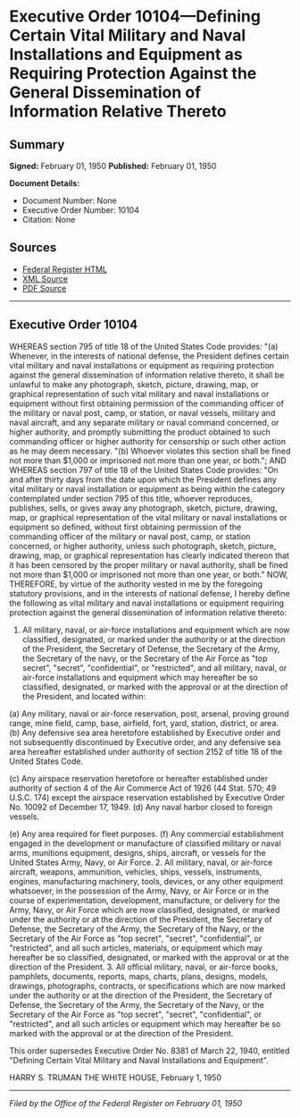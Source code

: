 # Executive Order 10104—Defining Certain Vital Military and Naval Installations and Equipment as Requiring Protection Against the General Dissemination of Information Relative Thereto

## Summary

**Signed:** February 01, 1950
**Published:** February 01, 1950

**Document Details:**
- Document Number: None
- Executive Order Number: 10104
- Citation: None

## Sources
- [Federal Register HTML](https://www.presidency.ucsb.edu/documents/executive-order-10104-defining-certain-vital-military-and-naval-installations-and)
- [XML Source](None)
- [PDF Source](None)

---

## Executive Order 10104

WHEREAS section 795 of title 18 of the United States Code provides:
"(a) Whenever, in the interests of national defense, the President defines certain vital military and naval installations or equipment as requiring protection against the general dissemination of information relative thereto, it shall be unlawful to make any photograph, sketch, picture, drawing, map, or graphical representation of such vital military and naval installations or equipment without first obtaining permission of the commanding officer of the military or naval post, camp, or station, or naval vessels, military and naval aircraft, and any separate military or naval command concerned, or higher authority, and promptly submitting the product obtained to such commanding officer or higher authority for censorship or such other action as he may deem necessary.
"(b) Whoever violates this section shall be fined not more than $1,000 or imprisoned not more than one year, or both.";
AND WHEREAS section 797 of title 18 of the United States Code provides:
"On and after thirty days from the date upon which the President defines any vital military or naval installation or equipment as being within the category contemplated under section 795 of this title, whoever reproduces, publishes, sells, or gives away any photograph, sketch, picture, drawing, map, or graphical representation of the vital military or naval installations or equipment so defined, without first obtaining permission of the commanding officer of the military or naval post, camp, or station concerned, or higher authority, unless such photograph, sketch, picture, drawing, map, or graphical representation has clearly indicated thereon that it has been censored by the proper military or naval authority, shall be fined not more than $1,000 or imprisoned not more than one year, or both."
NOW, THEREFORE, by virtue of the authority vested in me by the foregoing statutory provisions, and in the interests of national defense, I hereby define the following as vital military and naval installations or equipment requiring protection against the general dissemination of information relative thereto:
1. All military, naval, or air-force installations and equipment which are now classified, designated, or marked under the authority or at the direction of the President, the Secretary of Defense, the Secretary of the Army, the Secretary of the navy, or the Secretary of the Air Force as "top secret", "secret", "confidential", or "restricted", and all military, naval, or air-force installations and equipment which may hereafter be so classified, designated, or marked with the approval or at the direction of the President, and located within:

(a) Any military, naval or air-force reservation, post, arsenal, proving ground range, mine field, camp, base, airfield, fort, yard, station, district, or area.
(b) Any defensive sea area heretofore established by Executive order and not subsequently discontinued by Executive order, and any defensive sea area hereafter established under authority of section 2152 of title 18 of the United States Code.

(c) Any airspace reservation heretofore or hereafter established under authority of section 4 of the Air Commerce Act of 1926 (44 Stat. 570; 49 U.S.C. 174) except the airspace reservation established by Executive Order No. 10092 of December 17, 1949.
(d) Any naval harbor closed to foreign vessels.

(e) Any area required for fleet purposes.
(f) Any commercial establishment engaged in the development or manufacture of classified military or naval arms, munitions equipment, designs, ships, aircraft, or vessels for the United States Army, Navy, or Air Force.
2. All military, naval, or air-force aircraft, weapons, ammunition, vehicles, ships, vessels, instruments, engines, manufacturing machinery, tools, devices, or any other equipment whatsoever, in the possession of the Army, Navy, or Air Force or in the course of experimentation, development, manufacture, or delivery for the Army, Navy, or Air Force which are now classified, designated, or marked under the authority or at the direction of the President, the Secretary of Defense, the Secretary of the Army, the Secretary of the Navy, or the Secretary of the Air Force as "top secret", "secret", "confidential", or "restricted", and all such articles, materials, or equipment which may hereafter be so classified, designated, or marked with the approval or at the direction of the President.
3. All official military, naval, or air-force books, pamphlets, documents, reports, maps, charts, plans, designs, models, drawings, photographs, contracts, or specifications which are now marked under the authority or at the direction of the President, the Secretary of Defense, the Secretary of the Army, the Secretary of the Navy, or the Secretary of the Air Force as "top secret", "secret", "confidential", or "restricted", and all such articles or equipment which may hereafter be so marked with the approval or at the direction of the President.

This order supersedes Executive Order No. 8381 of March 22, 1940, entitled "Defining Certain Vital Military and Naval Installations and Equipment".

HARRY S. TRUMAN
THE WHITE HOUSE,
February 1, 1950

---

*Filed by the Office of the Federal Register on February 01, 1950*
